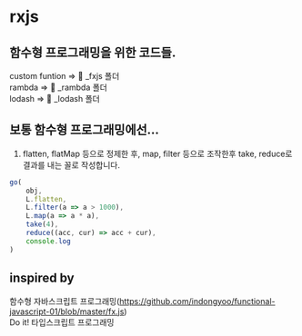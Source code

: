 # rxjs  

## 함수형 프로그래밍을 위한 코드들.  
custom funtion => 📁 _fxjs 폴더  
rambda => 📁 _rambda 폴더  
lodash => 📁 _lodash 폴더  

## 보통 함수형 프로그래밍에선...

1. flatten, flatMap 등으로 정제한 후, map, filter 등으로 조작한후 take, reduce로 결과를 내는 꼴로 작성합니다.  


```javascript
go(
    obj,
    L.flatten,
    L.filter(a => a > 1000),
    L.map(a => a * a),
    take(4),
    reduce((acc, cur) => acc + cur),
    console.log
)
```


## inspired by
함수형 자바스크립트 프로그래밍(https://github.com/indongyoo/functional-javascript-01/blob/master/fx.js)    
Do it! 타입스크립트 프로그래밍  

